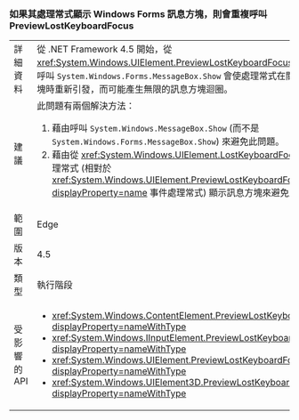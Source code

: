 ### <a name="previewlostkeyboardfocus-is-called-repeatedly-if-its-handler-shows-a-windows-forms-message-box"></a>如果其處理常式顯示 Windows Forms 訊息方塊，則會重複呼叫 PreviewLostKeyboardFocus

|   |   |
|---|---|
|詳細資料|從 .NET Framework 4.5 開始，從 <xref:System.Windows.UIElement.PreviewLostKeyboardFocus> 處理常式呼叫 <code>System.Windows.Forms.MessageBox.Show</code> 會使處理常式在關閉訊息方塊時重新引發，而可能產生無限的訊息方塊迴圈。|
|建議|此問題有兩個解決方法：<ol><li>藉由呼叫 <code>System.Windows.MessageBox.Show</code> (而不是 <code>System.Windows.Forms.MessageBox.Show</code>) 來避免此問題。</li><li>藉由從 <xref:System.Windows.UIElement.LostKeyboardFocus> 事件處理常式 (相對於 <xref:System.Windows.UIElement.PreviewLostKeyboardFocus?displayProperty=name> 事件處理常式) 顯示訊息方塊來避免此問題。</li></ol>|
|範圍|Edge|
|版本|4.5|
|類型|執行階段|
|受影響的 API|<ul><li><xref:System.Windows.ContentElement.PreviewLostKeyboardFocus?displayProperty=nameWithType></li><li><xref:System.Windows.IInputElement.PreviewLostKeyboardFocus?displayProperty=nameWithType></li><li><xref:System.Windows.UIElement.PreviewLostKeyboardFocus?displayProperty=nameWithType></li><li><xref:System.Windows.UIElement3D.PreviewLostKeyboardFocus?displayProperty=nameWithType></li></ul>|

